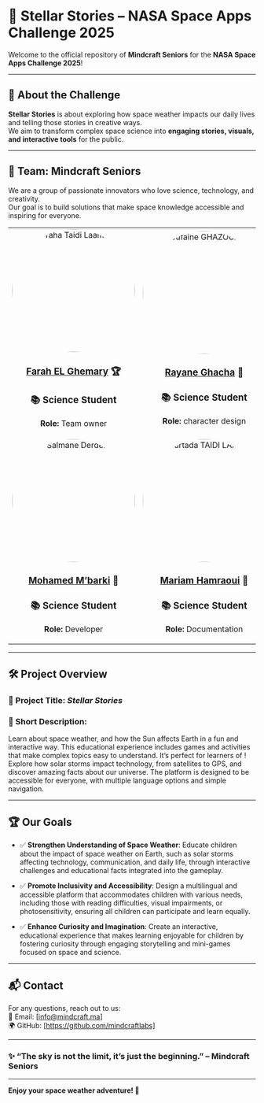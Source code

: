   # 🌌 Stellar Stories – NASA Space Apps Challenge 2025

Welcome to the official repository of **Mindcraft Seniors** for the **NASA Space Apps Challenge 2025**!  

---
## 🚀 About the Challenge

**Stellar Stories** is about exploring how space weather impacts our daily lives and telling those stories in creative ways.  
We aim to transform complex space science into **engaging stories, visuals, and interactive tools** for the public.

---

## 👥 Team: Mindcraft Seniors

We are a group of passionate innovators who love science, technology, and creativity.  
Our goal is to build solutions that make space knowledge accessible and inspiring for everyone.

  <table style="width: 100%; text-align: center;">
      <tr>
          <td>
              <img src="https://github.com/user-attachments/assets/f6bc4d21-be57-4304-852f-e2bda73f213d" alt="Taha Taidi Laamiri" width="250" height="250" style="border-radius: 50%;">
               <h3><a href="https://github.com/elghemary" target="_blank">Farah EL Ghemary</a> 🏆</h3>
              <h3>📚 Science Student</h3>
              <p><strong>Role:</strong> Team owner </p>
          </td>
          <td>
              <img src="https://github.com/user-attachments/assets/60c1b198-581b-4449-a7d0-c5cf66398ae6" alt="Soufaine GHAZOUANE" width="250" height="250" style="border-radius: 50%;">
              <h3><a target="_blank" href="https://github.com/Rayane-Ghacha" > Rayane Ghacha</a> 🎨</h3>
              <h3>📚 Science Student</h3>
              <p><strong>Role:</strong> character design</p>
          </td>
                      <td>
              <img src="https://github.com/user-attachments/assets/7e3ddae1-5452-40f1-bd7c-b7b9aa679c78" alt="Walid Ben Slimane" width="250" height="250" style="border-radius: 50%;">
              <h3><a href="https://github.com/walidbnslimane" target="_blank">Walid Ben Slimane</a> 🔧</h3>
              <h3>🔧 Tech Student</h3>
              <p><strong>Role:</strong> Documentation </p>
          </td>
      </tr>
      <tr>
          <td>
              <img src="https://github.com/user-attachments/assets/1ecafaec-1432-4eff-8782-c344b3e31151" alt="Salmane Derdeb" width="250" height="250" style="border-radius: 50%;">
              <h3><a href="https://github.com/MohammedMbarki" target="_blank">Mohamed M’barki</a> 🌟</h3>
              <h3>📚 Science Student</h3>
              <p><strong>Role:</strong> Developer</p>
          </td>
          <td>
              <img src="https://github.com/user-attachments/assets/39dc58ca-a3ee-4af4-870e-f142220e96ac" alt="Mourtada TAIDI LAAMIRI" width="250" height="250"style="border-radius: 50%;">
              <h3><a href="https://github.com/mh-018" target="_blank">Mariam Hamraoui</a> 📑</h3>
              <h3>📚 Science Student</h3>
              <p><strong>Role:</strong> Documentation</p>
          </td>
        <td>
              <img src="https://github.com/user-attachments/assets/1d8170e4-f0fc-4edd-940e-c32c702c6ae5" alt="Mourtada TAIDI LAAMIRI" width="250" height="250" style="border-radius: 50%;">
              <h3><a href="https://github.com/y-salma" target="_blank">Salma Yaakoubi</a> 🔮</h3>
              <h3>📚 Science Student</h3>
              <p><strong>Role:</strong> sound generating</p>
          </td>
      </tr>
  </table>

---

## 🛠️ Project Overview

### 📌 Project Title: *Stellar Stories*  
### 🌟 Short Description:  
Learn about space weather, and how the Sun affects Earth in a fun and interactive way. This educational experience includes games and activities that make complex topics easy to understand. It’s perfect for learners of ! Explore how solar storms impact technology, from satellites to GPS, and discover amazing facts about our universe. The platform is designed to be accessible for everyone, with multiple language options and simple navigation.

---

## 🏆 Our Goals

- ✅ **Strengthen Understanding of Space Weather**: Educate children about the impact of space weather on Earth, such as solar storms affecting technology, communication, and daily life, through interactive challenges and educational facts integrated into the gameplay.
  
- ✅ **Promote Inclusivity and Accessibility**: Design a multilingual and accessible platform that accommodates children with various needs, including those with reading difficulties, visual impairments, or photosensitivity, ensuring all children can participate and learn equally.

- ✅ **Enhance Curiosity and Imagination**: Create an interactive, educational experience that makes learning enjoyable for children by fostering curiosity through engaging storytelling and mini-games focused on space and science.

---

## 📬 Contact

For any questions, reach out to us:  
📧 Email: [info@mindcraft.ma]  
🌍 GitHub: [https://github.com/mindcraftlabs]  

---

### ✨ “The sky is not the limit, it’s just the beginning.” – Mindcraft Seniors

---

**Enjoy your space weather adventure! 🌟**









